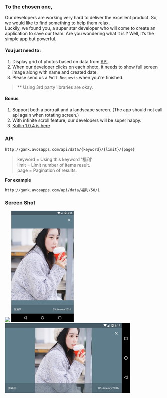 ### To the chosen one,
Our developers are working very hard to deliver the excellent product. So, we would like to find something to help them relax.  
Luckily, we found you, a super star developer who will come to create an application to save our team.
Are you wondering what it is ?  Well, it’s the simple app but powerful.   

#### You just need to :
1. Display grid of photos based on data from <a href="#api">API</a>.
2. When our developer clicks on each photo, it needs to show full screen image along with name and created date.
3. Please send us a `Pull Requests` when you're finished.

> ** Using 3rd party libraries are okay.

#### Bonus
1. Support both a portrait and a landscape screen. (The app should not call api again when rotating screen.)
2. With infinite scroll feature, our developers will be super happy.
3. <a href="https://blog.jetbrains.com/kotlin/2016/09/kotlin-1-0-4-is-here/" target="_blank">Kotlin 1.0.4 is here</a>

### API
```
http://gank.avosapps.com/api/data/{keyword}/{limit}/{page}
```
> keyword  = Using this keyword '福利'<br />
> limit    = Limit number of items result.<br />
> page     = Pagination of results.<br />

**For example**
```
http://gank.avosapps.com/api/data/福利/50/1
```
### Screen Shot
<img src="http://i.giphy.com/3o6ZteMqH3oiB2dPri.gif" width="300" />

<img src="https://raw.githubusercontent.com/shopspotapp/Recruit-Android/master/example/ss-detail-portrait.jpg" width="200" />
<img src="https://raw.githubusercontent.com/shopspotapp/Recruit-Android/master/example/ss-detail-landscape.jpg" width="400" />
